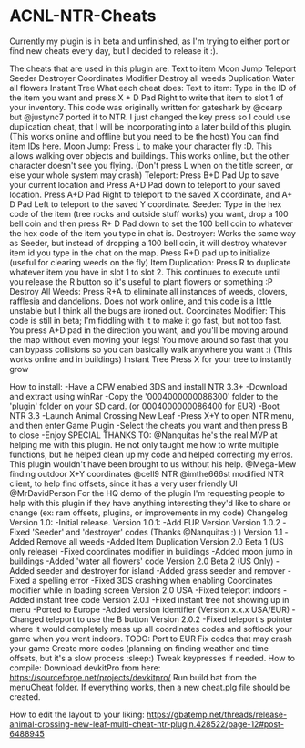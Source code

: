 # ACNL-NTR-Cheats
Currently my plugin is in beta and unfinished, as I'm trying to either port or find new cheats every day, but I decided to release it :).

The cheats that are used in this plugin are:
Text to item
Moon Jump
Teleport
Seeder
Destroyer
Coordinates Modifier
Destroy all weeds
Duplication
Water all flowers
Instant Tree
What each cheat does:
Text to item: Type in the ID of the item you want and press X + D Pad Right to write that item to slot 1 of your inventory. This code was originally written for gateshark by @cearp but @justync7 ported it to NTR. I just changed the key press so I could use duplication cheat, that I will be incorporating into a later build of this plugin. (This works online and offline but you need to be the host) You can find item IDs here.
Moon Jump: Press L to make your character fly :D. This allows walking over objects and buildings. This works online, but the other character doesn't see you flying. (Don't press L when on the title screen, or else your whole system may crash)
Teleport: Press B+D Pad Up to save your current location and Press A+D Pad down to teleport to your saved location. Press A+D Pad Right to teleport to the saved X coordinate, and A+ D Pad Left to teleport to the saved Y coordinate.
Seeder: Type in the hex code of the item (tree rocks and outside stuff works) you want, drop a 100 bell coin and then press R+ D Pad down to set the 100 bell coin to whatever the hex code of the item you type in chat is.
Destroyer: Works the same way as Seeder, but instead of dropping a 100 bell coin, it will destroy whatever item id you type in the chat on the map. Press R+D pad up to initialize (useful for clearing weeds on the fly)
Item Duplication:
Press R to duplicate whatever item you have in slot 1 to slot 2. This continues to execute until you release the R button so it's useful to plant flowers or something :P
Destroy All Weeds:
Press R+A to eliminate all instances of weeds, clovers, rafflesia and dandelions. Does not work online, and this code is a little unstable but I think all the bugs are ironed out.
Coordinates Modifier: This code is still in beta; I'm fiddling with it to make it go fast, but not too fast. You press A+D pad in the direction you want, and you'll be moving around the map without even moving your legs! You move around so fast that you can bypass collisions so you can basically walk anywhere you want :) (This works online and in buildings)
Instant Tree
Press X for your tree to instantly grow

How to install:
-Have a CFW enabled 3DS and install NTR 3.3+
-Download and extract using winRar
-Copy the '0004000000086300' folder to the 'plugin' folder on your SD card. (or 0004000000086400 for EUR)
-Boot NTR 3.3
-Launch Animal Crossing New Leaf
-Press X+Y to open NTR menu, and then enter Game Plugin
-Select the cheats you want and then press B to close
-Enjoy
SPECIAL THANKS TO:
@Nanquitas he's the real MVP at helping me with this plugin. He not only taught me how to write multiple functions, but he helped clean up my code and helped correcting my erros. This plugin wouldn't have been brought to us without his help.
@Mega-Mew finding outdoor X+Y coordinates
@cell9 NTR
@imthe666st modified NTR client, to help find offsets, since it has a very user friendly UI
@MrDavidPerson For the HQ demo of the plugin
I'm requesting people to help with this plugin if they have anything interesting they'd like to share or change (ex: ram offsets, plugins, or improvements in my code)
Changelog
Version 1.0:
-Initial release.
Version 1.0.1:
-Add EUR Version
Version 1.0.2
-Fixed 'Seeder' and 'destroyer' codes (Thanks @Nanquitas :) )
Version 1.1
-Added Remove all weeds
-Added Item Duplication
Version 2.0 Beta 1 (US only release)
-Fixed coordinates modifier in buildings
-Added moon jump in buildings
-Added 'water all flowers' code
Version 2.0 Beta 2 (US Only)
-Added seeder and destroyer for island
-Added grass seeder and remover
-Fixed a spelling error
-Fixed 3DS crashing when enabling Coordinates modifier while in loading screen
Version 2.0 USA
-Fixed teleport indoors
-Added instant tree code
Version 2.0.1
-Fixed instant tree not showing up in menu
-Ported to Europe
-Added version identifier (Version x.x.x USA/EUR)
-Changed teleport to use the B button
Version 2.0.2
-Fixed teleport's pointer where it would completely mess up all coordinates codes and softlock your game when you went indoors.
TODO:
Port to EUR
Fix codes that may crash your game
Create more codes (planning on finding weather and time offsets, but it's a slow process :sleep:)
Tweak keypresses if needed.
How to compile:
Download devkitPro from here: https://sourceforge.net/projects/devkitpro/
Run build.bat from the menuCheat folder. If everything works, then a new cheat.plg file should be created.

How to edit the layout to your liking:
https://gbatemp.net/threads/release-animal-crossing-new-leaf-multi-cheat-ntr-plugin.428522/page-12#post-6488945
